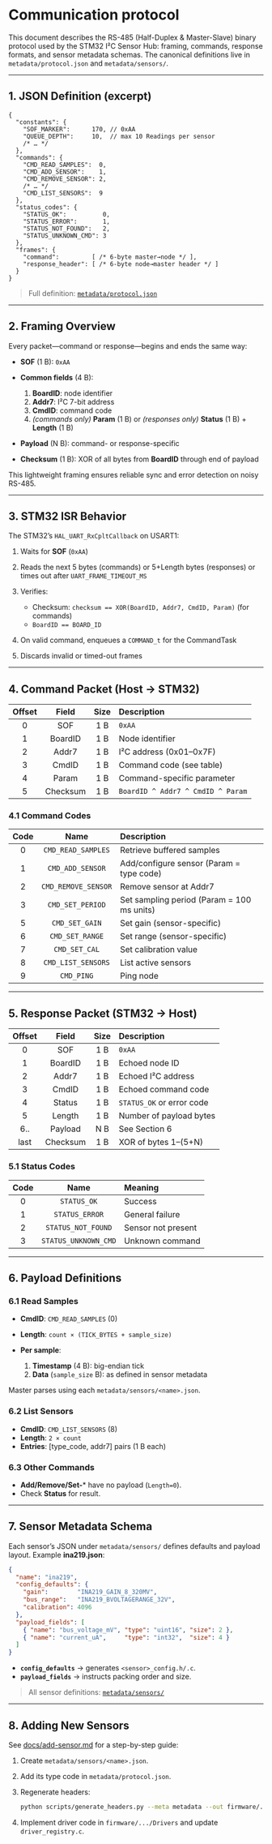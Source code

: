 # Communication protocol

This document describes the RS-485 (Half-Duplex & Master-Slave) binary protocol used by the STM32 I²C Sensor Hub: framing, commands, response formats, and sensor metadata schemas. The canonical definitions live in `metadata/protocol.json` and `metadata/sensors/`.

---

## 1. JSON Definition (excerpt)

```jsonc
{
  "constants": {
    "SOF_MARKER":      170, // 0xAA
    "QUEUE_DEPTH":     10,  // max 10 Readings per sensor
    /* … */
  },
  "commands": {
    "CMD_READ_SAMPLES":  0,
    "CMD_ADD_SENSOR":    1,
    "CMD_REMOVE_SENSOR": 2,
    /* … */
    "CMD_LIST_SENSORS":  9
  },
  "status_codes": {
    "STATUS_OK":          0,
    "STATUS_ERROR":       1,
    "STATUS_NOT_FOUND":   2,
    "STATUS_UNKNOWN_CMD": 3
  },
  "frames": {
    "command":         [ /* 6-byte master→node */ ],
    "response_header": [ /* 6-byte node→master header */ ]
  }
}
```

> Full definition: [`metadata/protocol.json`](../metadata/protocol.json)

---

## 2. Framing Overview

Every packet—command or response—begins and ends the same way:

* **SOF** (1 B): `0xAA`
* **Common fields** (4 B):

  1. **BoardID**: node identifier
  2. **Addr7**: I²C 7-bit address
  3. **CmdID**: command code
  4. *(commands only)* **Param** (1 B) or *(responses only)* **Status** (1 B) + **Length** (1 B)
* **Payload** (N B): command- or response-specific
* **Checksum** (1 B): XOR of all bytes from **BoardID** through end of payload

This lightweight framing ensures reliable sync and error detection on noisy RS-485.

---

## 3. STM32 ISR Behavior

The STM32’s `HAL_UART_RxCpltCallback` on USART1:

1. Waits for **SOF** (`0xAA`)
2. Reads the next 5 bytes (commands) or 5+Length bytes (responses) or times out after `UART_FRAME_TIMEOUT_MS`
3. Verifies:

   * Checksum: `checksum == XOR(BoardID, Addr7, CmdID, Param)` (for commands)
   * `BoardID == BOARD_ID`
4. On valid command, enqueues a `COMMAND_t` for the CommandTask
5. Discards invalid or timed-out frames

---

## 4. Command Packet (Host → STM32)

| Offset |   Field  | Size | Description                       |
| :----: | :------: | :--: | :-------------------------------- |
|    0   |    SOF   |  1 B | `0xAA`                            |
|    1   |  BoardID |  1 B | Node identifier                   |
|    2   |   Addr7  |  1 B | I²C address (0x01–0x7F)           |
|    3   |   CmdID  |  1 B | Command code (see table)          |
|    4   |   Param  |  1 B | Command-specific parameter        |
|    5   | Checksum |  1 B | `BoardID ^ Addr7 ^ CmdID ^ Param` |

### 4.1 Command Codes

| Code |         Name        | Description                                |
| :--: | :-----------------: | :----------------------------------------- |
|   0  |  `CMD_READ_SAMPLES` | Retrieve buffered samples                  |
|   1  |   `CMD_ADD_SENSOR`  | Add/configure sensor (Param = type code)   |
|   2  | `CMD_REMOVE_SENSOR` | Remove sensor at Addr7                     |
|   3  |   `CMD_SET_PERIOD`  | Set sampling period (Param = 100 ms units) |
|   5  |    `CMD_SET_GAIN`   | Set gain (sensor-specific)                 |
|   6  |   `CMD_SET_RANGE`   | Set range (sensor-specific)                |
|   7  |    `CMD_SET_CAL`    | Set calibration value                      |
|   8  |  `CMD_LIST_SENSORS` | List active sensors                        |
|   9  |      `CMD_PING`     | Ping node                                  |

---

## 5. Response Packet (STM32 → Host)

| Offset |   Field  | Size | Description               |
| :----: | :------: | :--: | :------------------------ |
|    0   |    SOF   |  1 B | `0xAA`                    |
|    1   |  BoardID |  1 B | Echoed node ID            |
|    2   |   Addr7  |  1 B | Echoed I²C address        |
|    3   |   CmdID  |  1 B | Echoed command code       |
|    4   |  Status  |  1 B | `STATUS_OK` or error code |
|    5   |  Length  |  1 B | Number of payload bytes   |
|   6..  |  Payload |  N B | See Section 6             |
|  last  | Checksum |  1 B | XOR of bytes 1–(5+N)      |

### 5.1 Status Codes

| Code |         Name         | Meaning            |
| :--: | :------------------: | :----------------- |
|   0  |      `STATUS_OK`     | Success            |
|   1  |    `STATUS_ERROR`    | General failure    |
|   2  |  `STATUS_NOT_FOUND`  | Sensor not present |
|   3  | `STATUS_UNKNOWN_CMD` | Unknown command    |

---

## 6. Payload Definitions

### 6.1 Read Samples

* **CmdID**: `CMD_READ_SAMPLES` (0)
* **Length**: `count × (TICK_BYTES + sample_size)`
* **Per sample**:

  1. **Timestamp** (4 B): big-endian tick
  2. **Data** (`sample_size` B): as defined in sensor metadata

Master parses using each `metadata/sensors/<name>.json`.

### 6.2 List Sensors

* **CmdID**: `CMD_LIST_SENSORS` (8)
* **Length**: `2 × count`
* **Entries**: \[type\_code, addr7] pairs (1 B each)

### 6.3 Other Commands

* **Add/Remove/Set-**\* have no payload (`Length=0`).
* Check **Status** for result.

---

## 7. Sensor Metadata Schema

Each sensor’s JSON under `metadata/sensors/` defines defaults and payload layout. Example **ina219.json**:

```json
{
  "name": "ina219",
  "config_defaults": {
    "gain":        "INA219_GAIN_8_320MV",
    "bus_range":   "INA219_BVOLTAGERANGE_32V",
    "calibration": 4096
  },
  "payload_fields": [
    { "name": "bus_voltage_mV", "type": "uint16", "size": 2 },
    { "name": "current_uA",     "type": "int32",  "size": 4 }
  ]
}
```

* **`config_defaults`** → generates `<sensor>_config.h/.c`.
* **`payload_fields`** → instructs packing order and size.

> All sensor definitions: [`metadata/sensors/`](../metadata/sensors/)

---

## 8. Adding New Sensors

See [docs/add-sensor.md](docs/add-sensor.md) for a step-by-step guide:

1. Create `metadata/sensors/<name>.json`.
2. Add its type code in `metadata/protocol.json`.
3. Regenerate headers:

   ```bash
   python scripts/generate_headers.py --meta metadata --out firmware/.../Core
   ```
4. Implement driver code in `firmware/.../Drivers` and update `driver_registry.c`.
